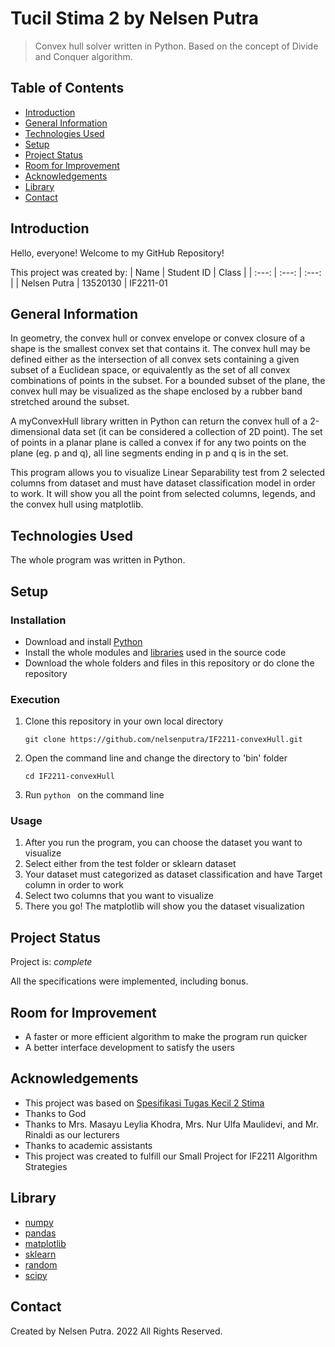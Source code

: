# Tucil Stima 2 by Nelsen Putra
> Convex hull solver written in Python. Based on the concept of Divide and Conquer algorithm.


## Table of Contents
* [Introduction](#introduction)
* [General Information](#general-information)
* [Technologies Used](#technologies-used)
* [Setup](#setup)
* [Project Status](#project-status)
* [Room for Improvement](#room-for-improvement)
* [Acknowledgements](#acknowledgements)
* [Library](#library)
* [Contact](#contact)


## Introduction
Hello, everyone! Welcome to my GitHub Repository!

This project was created by:
| Name | Student ID | Class |
| :---: | :---: | :---: |
| Nelsen Putra | 13520130 | IF2211-01


## General Information
In geometry, the convex hull or convex envelope or convex closure of a shape is the smallest convex set that contains it. The convex hull may be defined either as the intersection of all convex sets containing a given subset of a Euclidean space, or equivalently as the set of all convex combinations of points in the subset. For a bounded subset of the plane, the convex hull may be visualized as the shape enclosed by a rubber band stretched around the subset.

A myConvexHull library written in Python can return the convex hull of a 2-dimensional data set (it can be considered a collection of 2D point). The set of points in a planar plane is called a convex if for any two points on the plane (eg. p and q), all line segments ending in p and q is in the set.

This program allows you to visualize Linear Separability test from 2 selected columns from dataset and must have dataset classification model in order to work. It will show you all the point from selected columns, legends, and the convex hull using matplotlib. 


## Technologies Used
The whole program was written in Python.


## Setup
### Installation
- Download and install [Python](https://www.python.org/downloads/)
- Install the whole modules and [libraries](#library) used in the source code
- Download the whole folders and files in this repository or do clone the repository

### Execution
1. Clone this repository in your own local directory

    `git clone https://github.com/nelsenputra/IF2211-convexHull.git`

2. Open the command line and change the directory to 'bin' folder

    `cd IF2211-convexHull`
    
3. Run `python ` on the command line

### Usage
1. After you run the program, you can choose the dataset you want to visualize
2. Select either from the test folder or sklearn dataset
3. Your dataset must categorized as dataset classification and have Target column in order to work
4. Select two columns that you want to visualize
5. There you go! The matplotlib will show you the dataset visualization


## Project Status
Project is: _complete_

All the specifications were implemented, including bonus.


## Room for Improvement
- A faster or more efficient algorithm to make the program run quicker
- A better interface development to satisfy the users


## Acknowledgements
- This project was based on [Spesifikasi Tugas Kecil 2 Stima](https://informatika.stei.itb.ac.id/~rinaldi.munir/Stmik/2021-2022/Tugas-Kecil-2-(2022).pdf)
- Thanks to God
- Thanks to Mrs. Masayu Leylia Khodra, Mrs. Nur Ulfa Maulidevi, and Mr. Rinaldi as our lecturers
- Thanks to academic assistants
- This project was created to fulfill our Small Project for IF2211 Algorithm Strategies


## Library
- [numpy](https://numpy.org/install/)
- [pandas](https://pandas.pydata.org/docs/getting_started/install.html)
- [matplotlib](https://matplotlib.org/stable/users/installing/index.html)
- [sklearn](https://scikit-learn.org/stable/install.html)
- [random](https://docs.python.org/3/library/random.html)
- [scipy](https://scipy.org/install/)


## Contact
Created by Nelsen Putra. 2022 All Rights Reserved.
